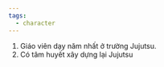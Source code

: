 ```yaml
---
tags:
  - character
---
```


1. Giáo viên dạy năm nhất ở trường Jujutsu.
2. Có tâm huyết xây dựng lại Jujutsu